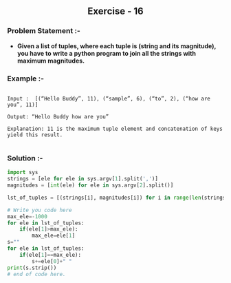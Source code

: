 <center><h2>Exercise - 16</h2> </center>

### Problem Statement :-
* **Given a list of tuples, where each tuple is (string and its magnitude),
  you have to write a python program to join all the strings with maximum magnitudes.**

### Example :-
```shell

Input :  [(“Hello Buddy”, 11), (“sample”, 6), (“to”, 2), (“how are you”, 11)]

Output: “Hello Buddy how are you”

Explanation: 11 is the maximum tuple element and concatenation of keys yield this result.


```



### Solution :-
```python
import sys
strings = [ele for ele in sys.argv[1].split(',')]
magnitudes = [int(ele) for ele in sys.argv[2].split()]

lst_of_tuples = [(strings[i], magnitudes[i]) for i in range(len(strings))]

# Write you code here
max_ele=-1000
for ele in lst_of_tuples:
    if(ele[1]>max_ele):
        max_ele=ele[1]
s=""
for ele in lst_of_tuples:
    if(ele[1]==max_ele):
        s+=ele[0]+" "
print(s.strip())
# end of code here.
```








